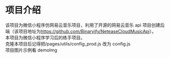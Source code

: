 # 项目介绍

该项目为微信小程序仿网易云音乐项目，利用了开源的网易云音乐 api 项目创建后端（该项目地址为<https://github.com/Binaryify/NeteaseCloudMusicApi>）。  
本项目为微信小程序学习后的练手项目。  
克隆本项目后记得把/pages/utils/config_prod.js 改为 config.js  
项目图片示例看 demoImg
